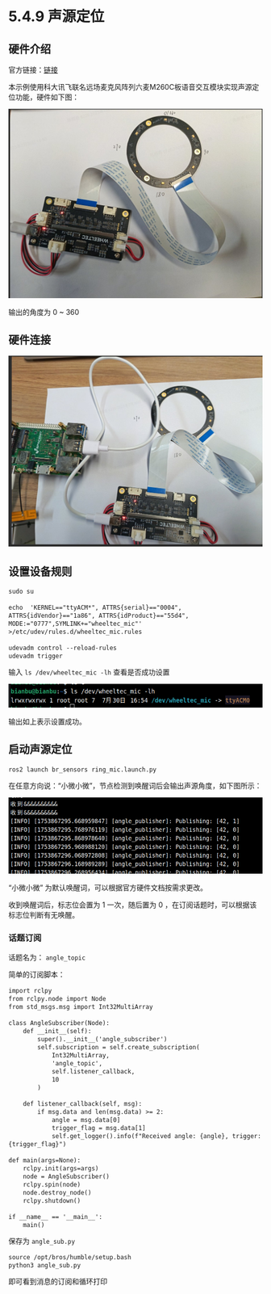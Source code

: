 # 5.4.9 声源定位



## 硬件介绍

官方链接：[链接](https://item.m.jd.com/product/10054882134702.html?gx=RnAomTM2b2fan85Hp41wX4inMaW5_TE&gxd=RnAoy2BbbWDZyZwcrIImVA6-xKLxjrc&ad_od=share&utm_source=androidapp&utm_medium=appshare&utm_campaign=t_335139774&utm_term=CopyURL)

本示例使用科大讯飞联名远场麦克风阵列六麦M260C板语音交互模块实现声源定位功能，硬件如下图：

![](./images/mic_hard.jpg)

输出的角度为 0 ~ 360



## 硬件连接

![](./images/mic_connect.jpg)

## 设置设备规则

```
sudo su

echo  'KERNEL=="ttyACM*", ATTRS{serial}=="0004", ATTRS{idVendor}=="1a86", ATTRS{idProduct}=="55d4", MODE:="0777",SYMLINK+="wheeltec_mic"' >/etc/udev/rules.d/wheeltec_mic.rules

udevadm control --reload-rules
udevadm trigger
```

输入 `ls /dev/wheeltec_mic -lh` 查看是否成功设置

![](./images/ls_res1.png)

输出如上表示设置成功。



## 启动声源定位

```
ros2 launch br_sensors ring_mic.launch.py
```

在任意方向说：“小微小微”，节点检测到唤醒词后会输出声源角度，如下图所示：

![](./images/mic_print.png)

“小微小微” 为默认唤醒词，可以根据官方硬件文档按需求更改。

收到唤醒词后，标志位会置为 1 一次，随后置为 0 ，在订阅话题时，可以根据该标志位判断有无唤醒。



### 话题订阅

话题名为： `angle_topic`

简单的订阅脚本：

```
import rclpy
from rclpy.node import Node
from std_msgs.msg import Int32MultiArray

class AngleSubscriber(Node):
    def __init__(self):
        super().__init__('angle_subscriber')
        self.subscription = self.create_subscription(
            Int32MultiArray,
            'angle_topic',
            self.listener_callback,
            10
        )

    def listener_callback(self, msg):
        if msg.data and len(msg.data) >= 2:
            angle = msg.data[0]
            trigger_flag = msg.data[1]
            self.get_logger().info(f"Received angle: {angle}, trigger: {trigger_flag}")

def main(args=None):
    rclpy.init(args=args)
    node = AngleSubscriber()
    rclpy.spin(node)
    node.destroy_node()
    rclpy.shutdown()

if __name__ == '__main__':
    main()
```

保存为 `angle_sub.py`

```
source /opt/bros/humble/setup.bash
python3 angle_sub.py
```

即可看到消息的订阅和循环打印
